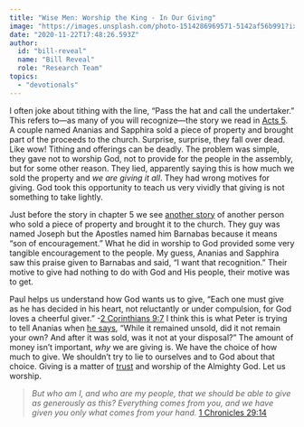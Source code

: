 ```yaml
---
title: "Wise Men: Worship the King - In Our Giving"
image: "https://images.unsplash.com/photo-1514286969571-5142af56b991?ixlib=rb-1.2.1&q=85&fm=jpg&crop=entropy&cs=srgb&ixid=eyJhcHBfaWQiOjk2NjF9"
date: "2020-11-22T17:48:26.593Z"
author:
  id: "bill-reveal"
  name: "Bill Reveal"
  role: "Research Team"
topics:
  - "devotionals"
---
```

I often joke about tithing with the line, “Pass the hat and call the undertaker.” This refers to&mdash;as many of you will recognize&mdash;the story we read in [Acts 5][act5]. A couple named Ananias and Sapphira sold a piece of property and brought part of the proceeds to the church. Surprise, surprise, they fall over dead. Like wow! Tithing and offerings can be deadly. The problem was simple, they gave not to worship God, not to provide for the people in the assembly, but for some other reason. They lied, apparently saying this is how much we sold the property and _we are giving it all_. They had wrong motives for giving. God took this opportunity to teach us very vividly that giving is not something to take lightly.

Just before the story in chapter 5 we see [another story][act4] of another person who sold a piece of property and brought it to the church. They guy was named Joseph but the Apostles named him Barnabas because it means “son of encouragement.” What he did in worship to God provided some very tangible encouragement to the people. My guess, Ananias and Sapphira saw this praise given to Barnabas and said, “I want that recognition.” Their motive to give had nothing to do with God and His people, their motive was to get.

Paul helps us understand how God wants us to give, “Each one must give as he has decided in his heart, not reluctantly or under compulsion, for God loves a cheerful giver.” -[2 Corinthians 9:7][2co9] I think this is what Peter is trying to tell Ananias when [he says][act5], “While it remained unsold, did it not remain your own? And after it was sold, was it not at your disposal?” The amount of money isn’t important, _why_ we are giving is. We have the choice of how much to give. We shouldn’t try to lie to ourselves and to God about that choice. Giving is a matter of [trust][proverbs3] and worship of the Almighty God. Let us worship.

> _But who am I, and who are my people, that we should be able to give as generously as this? Everything comes from you, and we have given you only what comes from your hand._ [1 Chronicles 29:14][1ch29]

[act5]: https://www.bible.com/bible/111/ACT.5.1-11
[act4]: https://www.bible.com/111/act.4.32-37
[2co9]: https://www.bible.com/111/2co.9.7
[1ch29]: https://www.bible.com/111/1ch.29.10-20
[proverbs3]: https://www.bible.com/111/PRO.3.5-10
